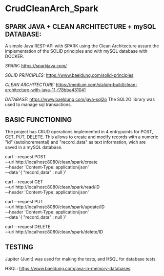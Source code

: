# CrudCleanArch_Spark


SPARK JAVA + CLEAN ARCHITECTURE + mySQL DATABASE:
------------------------------------------------------------------------------------------------------------------------
A simple Java REST-API with SPARK using the Clean Architecture assure the implementation of the SOLID principles and with mySQL database with DOCKER.

*SPARK:*
https://sparkjava.com/

*SOLID PRINCIPLES:*
https://www.baeldung.com/solid-principles

*CLEAN ARCHITECTURE:*
https://medium.com/slalom-build/clean-architecture-with-java-11-f78bba431041

*DATABASE:*
https://www.baeldung.com/java-sql2o
The SQL2O library was used to manage sql transactions.


BASIC FUNCTIONING
------------------------------------------------------------------------------------------------------------------------
The project has CRUD operations implemented in 4 entrypoints for POST, GET, PUT, DELETE.
This allows to create and modify records with a numeric "id" (autoincremental) and "record_data" as text information,
wich are saved in a mySQL database.

curl --request POST \
  --url http://localhost:8080/clean/spark/create \
  --header 'Content-Type: application/json' \
  --data '{
	"record_data" : null
}'

curl --request GET \
  --url http://localhost:8080/clean/spark/read/ID \
  --header 'Content-Type: application/json'
  
curl --request PUT \
  --url http://localhost:8080/clean/spark/update/ID \
  --header 'Content-Type: application/json' \
  --data '{
	"record_data" : null
}'

curl --request DELETE \
  --url http://localhost:8080/clean/spark/delete/ID


TESTING
------------------------------------------------------------------------------------------------------------------------
Jupiter (Junit) was used for making the tests, and HSQL for database tests.

HSQL: https://www.baeldung.com/java-in-memory-databases
